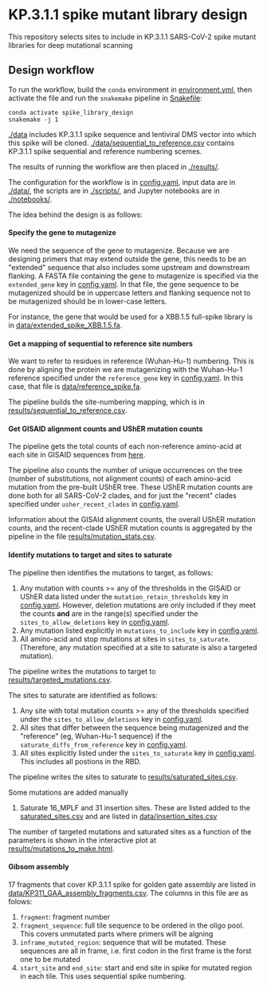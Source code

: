 # KP.3.1.1 spike mutant library design

This repository selects sites to include in KP.3.1.1 SARS-CoV-2 spike mutant libraries for deep mutational scanning

## Design workflow

To run the workflow, build the `conda` environment in [environment.yml](environment.yml), then activate the file and run the `snakemake` pipeline in [Snakefile](Snakefile):

    conda activate spike_library_design
    snakemake -j 1
    

[./data](data) includes KP.3.1.1 spike sequence and lentiviral DMS vector into which this spike will be cloned. [./data/sequential_to_reference.csv](data/sequential_to_reference.csv) contains KP.3.1.1 spike sequential and reference numbering scemes. 

The results of running the workflow are then placed in [./results/](results).

The configuration for the workflow is in [config.yaml](config.yaml), input data are in [./data/](data), the scripts are in [./scripts/](scripts), and Jupyter notebooks are in [./notebooks/](notebooks).

The idea behind the design is as follows:

#### Specify the gene to mutagenize
We need the sequence of the gene to mutagenize.
Because we are designing primers that may extend outside the gene, this needs to be an "extended" sequence that also includes some upstream and downstream flanking.
A FASTA file containing the gene to mutagenize is specified via the `extended_gene` key in [config.yaml](config.yaml).
In that file, the gene sequence to be mutagenized should be in uppercase letters and flanking sequence not to be mutagenized should be in lower-case letters.

For instance, the gene that would be used for a XBB.1.5 full-spike library is in [data/extended_spike_XBB.1.5.fa](data/extended_spike_XBB.1.5.fa).

#### Get a mapping of sequential to reference site numbers
We want to refer to residues in reference (Wuhan-Hu-1) numbering.
This is done by aligning the protein we are mutagenizing with the Wuhan-Hu-1 reference specified under the `reference_gene` key in [config.yaml](config.yaml).
In this case, that file is [data/reference_spike.fa](data/reference_spike.fa).

The pipeline builds the site-numbering mapping, which is in [results/sequential_to_reference.csv](results/sequential_to_reference.csv).

#### Get GISAID alignment counts and UShER mutation counts
The pipeline gets the total counts of each non-reference amino-acid at each site in GISAID sequences from [here](https://mendel.bii.a-star.edu.sg/METHODS/corona/current/MUTATIONS/hCoV-19_Human_2019_WuhanWIV04/hcov19_Spike_mutations_table.html).

The pipeline also counts the number of unique occurrences on the tree (number of substitutions, not alignment counts) of each amino-acid mutation from the pre-built UShER tree.
These UShER mutation counts are done both for all SARS-CoV-2 clades, and for just the "recent" clades specified under `usher_recent_clades` in [config.yaml](config.yaml).

Information about the GISAId alignment counts, the overall UShER mutation counts, and the recent-clade UShER mutation counts is aggregated by the pipeline in the file [results/mutation_stats.csv](results/mutation_stats.csv).

#### Identify mutations to target and sites to saturate
The pipeline then identifies the mutations to target, as follows:

 1. Any mutation with counts >= any of the thresholds in the GISAID or UShER data listed under the `mutation_retain_thresholds` key in [config.yaml](config.yaml). However, deletion mutations are only included if they meet the counts **and** are in the range(s) specified under the `sites_to_allow_deletions` key in [config.yaml](config.yaml).
 2. Any mutation listed explicitly in `mutations_to_include` key in [config.yaml](config.yaml).
 3. All amino-acid and stop mutations at sites in `sites_to_saturate`. (Therefore, any mutation specified at a site to saturate is also a targeted mutation).
 
The pipeline writes the mutations to target to [results/targeted_mutations.csv](results/targeted_mutations.csv).
 
The sites to saturate are identified as follows:

  1. Any site with total mutation counts >= any of the thresholds specified under the `sites_to_allow_deletions` key in [config.yaml](config.yaml).
  2. All sites that differ between the sequence being mutagenized and the "reference" (eg, Wuhan-Hu-1 sequence) if the `saturate_diffs_from_reference` key in [config.yaml](config.yaml).
  3. All sites explicitly listed under the `sites_to_saturate` key in [config.yaml](config.yaml). This includes all postions in the RBD.
 
The pipeline writes the sites to saturate to [results/saturated_sites.csv](results/saturated_sites.csv).

Some mutations are added manually
  1. Saturate 16_MPLF and 31 insertion sites. These are listed added to the [saturated_sites.csv](results/saturated_sites.csv) and are listed in [data/insertion_sites.csv](data/insertion_sites.csv)

The number of targeted mutations and saturated sites as a function of the parameters is shown in the interactive plot at [results/mutations_to_make.html](results/mutations_to_make.html).

#### Gibsom assembly

17 fragments that cover KP.3.1.1 spike for golden gate assembly are listed in [data/KP311_GAA_assembly_fragments.csv](data/KP311_GAA_assembly_fragments.csv). The columns in this file are as folows:

  1. `fragment`: fragment number
  2. `fragment_sequence`: full tile sequence to be ordered in the oligo pool. This covers unmutated parts where primers will be algning
  3. `inframe_mutated_region`: sequence that will be mutated. These sequences are all in frame, i.e. first codon in the first frame is the forst one to be mutated
  4. `start_site` and `end_site`: start and end site in spike for mutated region in each tile. This uses sequential spike numbering.
